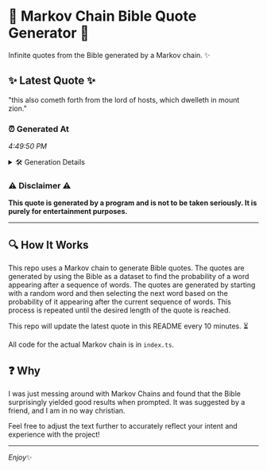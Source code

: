 # 📖 Markov Chain Bible Quote Generator 📖

Infinite quotes from the Bible generated by a Markov chain. ✨

## ✨ Latest Quote ✨
"this also cometh forth from the lord of hosts, which dwelleth in mount zion."

### ⏰ Generated At
*4:49:50 PM*

<details>
    <summary>🛠️ Generation Details</summary>
    <p>
        <strong>🌱 Seed:</strong> this<br>
        <strong>🔄 Iterations:</strong> 13<br>
        <strong>📜 Context History:</strong><br>[ this ]: also<br>[ this, also ]: cometh<br>[ this, also, cometh ]: forth<br>[ this, also, cometh, forth ]: from<br>[ this, also, cometh, forth, from ]: the<br>[ this, also, cometh, forth, from, the ]: lord<br>[ also, cometh, forth, from, the, lord ]: of<br>[ cometh, forth, from, the, lord, of ]: hosts,<br>[ forth, from, the, lord, of, hosts, ]: which<br>[ from, the, lord, of, hosts,, which ]: dwelleth<br>[ the, lord, of, hosts,, which, dwelleth ]: in<br>[ lord, of, hosts,, which, dwelleth, in ]: mount<br>[ of, hosts,, which, dwelleth, in, mount ]: zion.<br>
    </p>
</details>

### ⚠️ Disclaimer ⚠️
**This quote is generated by a program and is not to be taken seriously. It is purely for entertainment purposes.**

---

## 🔍 How It Works

This repo uses a Markov chain to generate Bible quotes. The quotes are generated by using the Bible as a dataset to find the probability of a word appearing after a sequence of words. The quotes are generated by starting with a random word and then selecting the next word based on the probability of it appearing after the current sequence of words. This process is repeated until the desired length of the quote is reached.

This repo will update the latest quote in this README every 10 minutes. ⏳

All code for the actual Markov chain is in `index.ts`.

## ❓ Why

I was just messing around with Markov Chains and found that the Bible surprisingly yielded good results when prompted. 
It was suggested by a friend, and I am in no way christian.

Feel free to adjust the text further to accurately reflect your intent and experience with the project!

---

*Enjoy*✨
